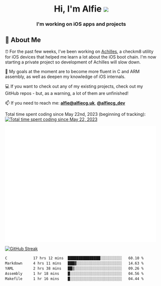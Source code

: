 <h1 align="center">Hi, I'm Alfie <img src="https://raw.githubusercontent.com/MartinHeinz/MartinHeinz/master/wave.gif" width="30px"></h1>
<h3 align="center">I'm working on iOS apps and projects</h3>


## 📖 About Me

⏰ For the past few weeks, I've been working on [Achilles](https://github.com/alfiecg24/Achilles), a checkm8 utility for iOS devices that helped me learn a lot about the iOS boot chain. I'm now starting a private project so development of Achilles will slow down.

🎯 My goals at the moment are to become more fluent in C and ARM assembly, as well as deepen my knowledge of iOS internals.

💻 If you want to check out any of my existing projects, check out my GitHub repos - but, as a warning, a lot of them are unfinished!

📫 If you need to reach me: **alfie@alfiecg.uk**, **[@alfiecg_dev](https://twitter.com/alfiecg_dev)**

Total time spent coding since May 22nd, 2023 (beginning of tracking): [![Total time spent coding since May 22, 2023](https://wakatime.com/badge/user/61592169-b9cf-4af8-b6fa-8ac7d4369b01.svg)](https://wakatime.com/@61592169-b9cf-4af8-b6fa-8ac7d4369b01)


<img align="center" src="/github-metrics.svg" alt="Metrics" width="500">

[![GitHub Streak](https://streak-stats.demolab.com/?user=alfiecg24)](https://git.io/streak-stats)

<!--START_SECTION:waka-->

```txt
C            17 hrs 12 mins  ███████████████░░░░░░░░░░   60.10 %
Markdown     4 hrs 11 mins   ███▓░░░░░░░░░░░░░░░░░░░░░   14.63 %
YAML         2 hrs 38 mins   ██▒░░░░░░░░░░░░░░░░░░░░░░   09.26 %
Assembly     1 hr 18 mins    █░░░░░░░░░░░░░░░░░░░░░░░░   04.56 %
Makefile     1 hr 16 mins    █░░░░░░░░░░░░░░░░░░░░░░░░   04.44 %
```

<!--END_SECTION:waka-->
